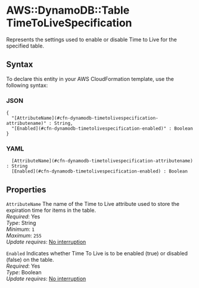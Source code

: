 # AWS::DynamoDB::Table TimeToLiveSpecification<a name="aws-properties-dynamodb-timetolivespecification"></a>

Represents the settings used to enable or disable Time to Live for the specified table\.

## Syntax<a name="aws-properties-dynamodb-timetolivespecification-syntax"></a>

To declare this entity in your AWS CloudFormation template, use the following syntax:

### JSON<a name="aws-properties-dynamodb-timetolivespecification-syntax.json"></a>

```
{
  "[AttributeName](#cfn-dynamodb-timetolivespecification-attributename)" : String,
  "[Enabled](#cfn-dynamodb-timetolivespecification-enabled)" : Boolean
}
```

### YAML<a name="aws-properties-dynamodb-timetolivespecification-syntax.yaml"></a>

```
﻿  [AttributeName](#cfn-dynamodb-timetolivespecification-attributename) : String
﻿  [Enabled](#cfn-dynamodb-timetolivespecification-enabled) : Boolean
```

## Properties<a name="aws-properties-dynamodb-timetolivespecification-properties"></a>

`AttributeName`  <a name="cfn-dynamodb-timetolivespecification-attributename"></a>
The name of the Time to Live attribute used to store the expiration time for items in the table\.  
*Required*: Yes  
*Type*: String  
*Minimum*: `1`  
*Maximum*: `255`  
*Update requires*: [No interruption](https://docs.aws.amazon.com/AWSCloudFormation/latest/UserGuide/using-cfn-updating-stacks-update-behaviors.html#update-no-interrupt)

`Enabled`  <a name="cfn-dynamodb-timetolivespecification-enabled"></a>
Indicates whether Time To Live is to be enabled \(true\) or disabled \(false\) on the table\.  
*Required*: Yes  
*Type*: Boolean  
*Update requires*: [No interruption](https://docs.aws.amazon.com/AWSCloudFormation/latest/UserGuide/using-cfn-updating-stacks-update-behaviors.html#update-no-interrupt)